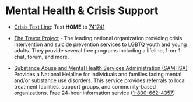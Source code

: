 # Mental Health & Crisis Support

* [Crisis Text Line](https://www.crisistextline.org/text-us/): Text **HOME** to [741741](sms:741741?&body=HOME)

* [The Trevor Project](https://www.thetrevorproject.org/get-help/) - The leading national organization providing crisis intervention and suicide prevention services to LGBTQ youth and young adults. They provide several free programs including a lifeline, 1-on-1 chat, forum, and more.

* [Substance Abuse and Mental Health Services Administration (SAMHSA)](https://www.samhsa.gov/find-help/national-helpline) Provides a National Helpline for individuals and families facing mental and/or substance use disorders. This service provides referrals to local treatment facilities, support groups, and community-based organizations. Free 24-hour information service ([1-800-662-4357](tel:1-800-662-4357))